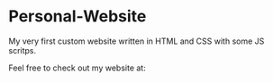 # Personal-Website
My very first custom website written in HTML and CSS with some JS scritps.

Feel free to check out my website at:
